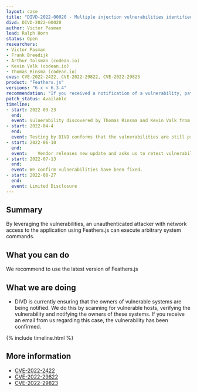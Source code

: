 ```yaml
---
layout: case
title: "DIVD-2022-00020 - Multiple injection vulnerabilities identified within Feathers.js"
divd: DIVD-2022-00020
author: Victor Pasman
lead: Ralph Horn
status: Open
researchers:
- Victor Pasman
- Frank Breedijk
- Arthur Tolsman (codean.io)
- Kevin Valk (codean.io)
- Thomas Rinsma (codean.io)
cves: CVE-2022-2422, CVE-2022-29822, CVE-2022-29823
product: "Feathers.js"
versions: "6.x < 6.3.4"
recommendation: "If you received a notification of a vulnerability, patch your system with the information provided in this notification."
patch_status: Available
timeline:
- start: 2022-03-23
  end:
  event: Vulnerability discovered by Thomas Rinsma and Kevin Valk from Codean.
- start: 2022-04-4
  end:
  event: Testing by DIVD conforms that the vulnerabilities are still present in the product.
- start: 2022-06-10
  end:
  event: 	Vendor releases new update and asks us to retest vulnerabilities.
- start: 2022-07-13
  end:
  event: We confirm vulnerabilities have been fixed.
- start: 2022-08-27
  end:
  event: Limited Disclosure
---
```


## Summary
By leveraging the vulnerabilities, an unauthenticated attacker with network access to the application using Feathers.js can execute arbitrary system commands.

## What you can do
We recommend to use the latest version of Feathers.js

## What we are doing

* DIVD is currently ensuring that the owners of vulnerable systems are being notified. We do this by scanning for vulnerable hosts, verifying the vulnerability and notifying the owners of these systems. If you receive an email from us regarding this case, the vulnerability has been confirmed.

{% include timeline.html %}

## More information

* [CVE-2022-2422](https://csirt.divd.nl/cves/CVE-2022-2422)
* [CVE-2022-29822](https://csirt.divd.nl/cves/CVE-2022-29822)
* [CVE-2022-29823](https://csirt.divd.nl/cves/CVE-2022-29823)
